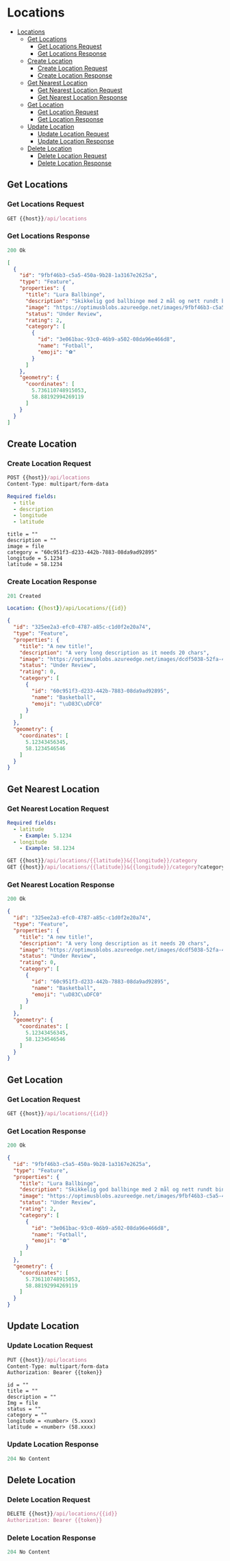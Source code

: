 # Locations

- [Locations](#locations)
  - [Get Locations](#get-locations)
    - [Get Locations Request](#get-locations-request)
    - [Get Locations Response](#get-locations-response)
  - [Create Location](#create-location)
    - [Create Location Request](#create-location-request)
    - [Create Location Response](#create-location-response)
  - [Get Nearest Location](#get-nearest-location)
    - [Get Nearest Location Request](#get-nearest-location-request)
    - [Get Nearest Location Response](#get-nearest-location-response)
  - [Get Location](#get-location)
    - [Get Location Request](#get-location-request)
    - [Get Location Response](#get-location-response)
  - [Update Location](#update-location)
    - [Update Location Request](#update-location-request)
    - [Update Location Response](#update-location-response)
  - [Delete Location](#delete-location)
    - [Delete Location Request](#delete-location-request)
    - [Delete Location Response](#delete-location-response)

## Get Locations

### Get Locations Request

```js
GET {{host}}/api/locations
```

### Get Locations Response

```js
200 Ok
```

```json
[
  {
    "id": "9fbf46b3-c5a5-450a-9b28-1a3167e2625a",
    "type": "Feature",
    "properties": {
      "title": "Lura Ballbinge",
      "description": "Skikkelig god ballbinge med 2 mål og nett rundt bingen",
      "image": "https://optimusblobs.azureedge.net/images/9fbf46b3-c5a5-450a-9b28-1a3167e2625a",
      "status": "Under Review",
      "rating": 2,
      "category": [
        {
          "id": "3e061bac-93c0-46b9-a502-08da96e466d8",
          "name": "Fotball",
          "emoji": "⚽"
        }
      ]
    },
    "geometry": {
      "coordinates": [
        5.736110748915053,
        58.88192994269119
      ]
    }
  }
]
```

## Create Location

### Create Location Request

```js
POST {{host}}/api/locations
Content-Type: multipart/form-data
```

```yml
Required fields:
  - title
  - description
  - longitude
  - latitude
```

```multipart/form-data
title = ""
description = ""
image = file
category = "60c951f3-d233-442b-7883-08da9ad92895"
longitude = 5.1234
latitude = 58.1234
```

### Create Location Response

```js
201 Created
```

```yml
Location: {{host}}/api/Locations/{{id}}
```

```json
{
  "id": "325ee2a3-efc0-4787-a85c-c1d0f2e20a74",
  "type": "Feature",
  "properties": {
    "title": "A new title!",
    "description": "A very long description as it needs 20 chars",
    "image": "https://optimusblobs.azureedge.net/images/dcdf5038-52fa-4789-911d-50b079a38a7a",
    "status": "Under Review",
    "rating": 0,
    "category": [
      {
        "id": "60c951f3-d233-442b-7883-08da9ad92895",
        "name": "Basketball",
        "emoji": "\uD83C\uDFC0"
      }
    ]
  },
  "geometry": {
    "coordinates": [
      5.12343456345,
      58.1234546546
    ]
  }
}
```

## Get Nearest Location

### Get Nearest Location Request

```yml
Required fields:
  - latitude
    - Example: 5.1234
  - longitude
    - Example: 58.1234
```

```js
GET {{host}}/api/locations/{{latitude}}&{{longitude}}/category
GET {{host}}/api/locations/{{latitude}}&{{longitude}}/category?category={{category}}
```

### Get Nearest Location Response

```js
200 Ok
```

```json
{
  "id": "325ee2a3-efc0-4787-a85c-c1d0f2e20a74",
  "type": "Feature",
  "properties": {
    "title": "A new title!",
    "description": "A very long description as it needs 20 chars",
    "image": "https://optimusblobs.azureedge.net/images/dcdf5038-52fa-4789-911d-50b079a38a7a",
    "status": "Under Review",
    "rating": 0,
    "category": [
      {
        "id": "60c951f3-d233-442b-7883-08da9ad92895",
        "name": "Basketball",
        "emoji": "\uD83C\uDFC0"
      }
    ]
  },
  "geometry": {
    "coordinates": [
      5.12343456345,
      58.1234546546
    ]
  }
}
```

## Get Location

### Get Location Request

```js
GET {{host}}/api/locations/{{id}}
```

### Get Location Response

```js
200 Ok
```

```json
{
  "id": "9fbf46b3-c5a5-450a-9b28-1a3167e2625a",
  "type": "Feature",
  "properties": {
    "title": "Lura Ballbinge",
    "description": "Skikkelig god ballbinge med 2 mål og nett rundt bingen",
    "image": "https://optimusblobs.azureedge.net/images/9fbf46b3-c5a5-450a-9b28-1a3167e2625a",
    "status": "Under Review",
    "rating": 2,
    "category": [
      {
        "id": "3e061bac-93c0-46b9-a502-08da96e466d8",
        "name": "Fotball",
        "emoji": "⚽"
      }
    ]
  },
  "geometry": {
    "coordinates": [
      5.736110748915053,
      58.88192994269119
    ]
  }
}
```

## Update Location

### Update Location Request

```js
PUT {{host}}/api/locations
Content-Type: multipart/form-data
Authorization: Bearer {{token}}
```

```multipart/form-data
id = ""
title = ""
description = ""
Img = file
status = ""
category = ""
longitude = <number> (5.xxxx)
latitude = <number> (58.xxxx)
```

### Update Location Response

```js
204 No Content
```

## Delete Location

### Delete Location Request

```js
DELETE {{host}}/api/locations/{{id}}
Authorization: Bearer {{token}}
```

### Delete Location Response

```js
204 No Content
```
